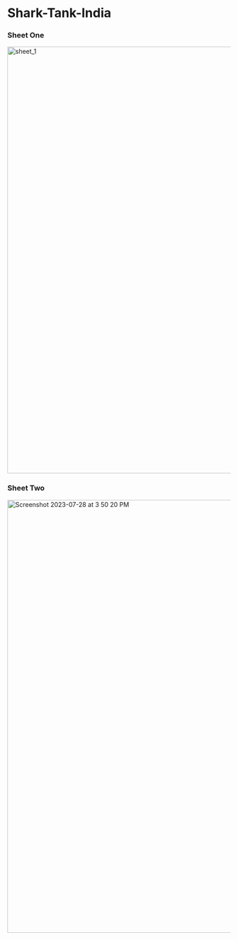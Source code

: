 # Shark-Tank-India


<h3>Sheet One </h3>

<img width="963" alt="sheet_1" src="https://github.com/shaklan2001/Shark-Tank-India/assets/90901154/f580ae2a-36e3-4a25-8904-4066fe879e88">



<h3>Sheet Two </h3>

<img width="977" alt="Screenshot 2023-07-28 at 3 50 20 PM" src="https://github.com/shaklan2001/Shark-Tank-India/assets/90901154/4352350c-4347-4dd0-b80e-c1294f942066">
